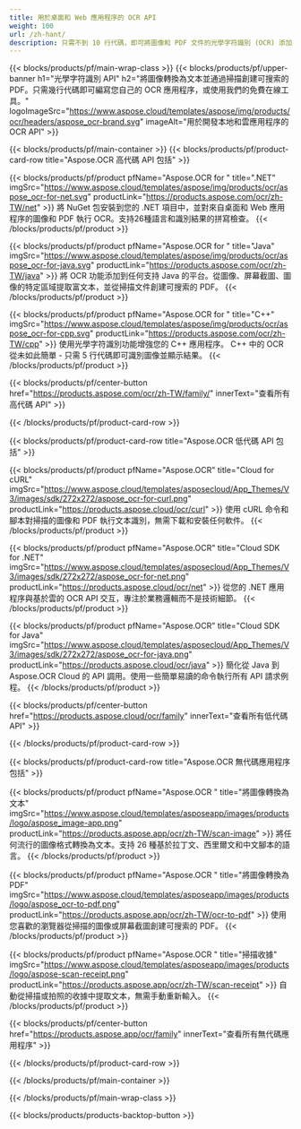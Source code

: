 ```yaml
---
title: 用於桌面和 Web 應用程序的 OCR API
weight: 100
url: /zh-hant/
description: 只需不到 10 行代碼，即可將圖像和 PDF 文件的光學字符識別 (OCR) 添加到您的 .NET、Java 和 C++ 應用程序中。
---
```


{{< blocks/products/pf/main-wrap-class >}}
{{< blocks/products/pf/upper-banner h1="光學字符識別 API" h2="將圖像轉換為文本並通過掃描創建可搜索的 PDF。只需幾行代碼即可編寫您自己的 OCR 應用程序，或使用我們的免費在線工具。" logoImageSrc="https://www.aspose.cloud/templates/aspose/img/products/ocr/headers/aspose_ocr-brand.svg" imageAlt="用於開發本地和雲應用程序的 OCR API" >}}

{{< blocks/products/pf/main-container >}}
{{< blocks/products/pf/product-card-row title="Aspose.OCR 高代碼 API 包括" >}}

{{< blocks/products/pf/product pfName="Aspose.OCR for " title=".NET" imgSrc="https://www.aspose.cloud/templates/aspose/img/products/ocr/aspose_ocr-for-net.svg" productLink="https://products.aspose.com/ocr/zh-TW/net" >}}
將 NuGet 包安裝到您的 .NET 項目中，並對來自桌面和 Web 應用程序的圖像和 PDF 執行 OCR。支持26種語言和識別結果的拼寫檢查。
{{< /blocks/products/pf/product >}}

{{< blocks/products/pf/product pfName="Aspose.OCR for " title="Java" imgSrc="https://www.aspose.cloud/templates/aspose/img/products/ocr/aspose_ocr-for-java.svg" productLink="https://products.aspose.com/ocr/zh-TW/java" >}}
將 OCR 功能添加到任何支持 Java 的平台。從圖像、屏幕截圖、圖像的特定區域提取富文本，並從掃描文件創建可搜索的 PDF。
{{< /blocks/products/pf/product >}}

{{< blocks/products/pf/product pfName="Aspose.OCR for " title="C++" imgSrc="https://www.aspose.cloud/templates/aspose/img/products/ocr/aspose_ocr-for-cpp.svg" productLink="https://products.aspose.com/ocr/zh-TW/cpp" >}}
使用光學字符識別功能增強您的 C++ 應用程序。 C++ 中的 OCR 從未如此簡單 - 只需 5 行代碼即可識別圖像並顯示結果。
{{< /blocks/products/pf/product >}}

{{< blocks/products/pf/center-button href="https://products.aspose.com/ocr/zh-TW/family/" innerText="查看所有高代碼 API" >}}

{{< /blocks/products/pf/product-card-row >}}

{{< blocks/products/pf/product-card-row title="Aspose.OCR 低代碼 API 包括" >}}

{{< blocks/products/pf/product pfName="Aspose.OCR" title="Cloud for cURL" imgSrc="https://www.aspose.cloud/templates/asposecloud/App_Themes/V3/images/sdk/272x272/aspose_ocr-for-curl.png" productLink="https://products.aspose.cloud/ocr/curl" >}}
使用 cURL 命令和腳本對掃描的圖像和 PDF 執行文本識別，無需下載和安裝任何軟件。
{{< /blocks/products/pf/product >}}

{{< blocks/products/pf/product pfName="Aspose.OCR" title="Cloud SDK for .NET" imgSrc="https://www.aspose.cloud/templates/asposecloud/App_Themes/V3/images/sdk/272x272/aspose_ocr-for-net.png" productLink="https://products.aspose.cloud/ocr/net" >}}
從您的 .NET 應用程序與基於雲的 OCR API 交互，專注於業務邏輯而不是技術細節。
{{< /blocks/products/pf/product >}}

{{< blocks/products/pf/product pfName="Aspose.OCR" title="Cloud SDK for Java" imgSrc="https://www.aspose.cloud/templates/asposecloud/App_Themes/V3/images/sdk/272x272/aspose_ocr-for-java.png" productLink="https://products.aspose.cloud/ocr/java" >}}
簡化從 Java 到 Aspose.OCR Cloud 的 API 調用。使用一些簡單易讀的命令執行所有 API 請求例程。
{{< /blocks/products/pf/product >}}

{{< blocks/products/pf/center-button href="https://products.aspose.cloud/ocr/family" innerText="查看所有低代碼 API" >}}

{{< /blocks/products/pf/product-card-row >}}

{{< blocks/products/pf/product-card-row title="Aspose.OCR 無代碼應用程序包括" >}}

{{< blocks/products/pf/product pfName="Aspose.OCR " title="將圖像轉換為文本" imgSrc="https://www.aspose.cloud/templates/asposeapp/images/products/logo/aspose_image-app.png" productLink="https://products.aspose.app/ocr/zh-TW/scan-image" >}}
將任何流行的圖像格式轉換為文本。支持 26 種基於拉丁文、西里爾文和中文腳本的語言。
{{< /blocks/products/pf/product >}}

{{< blocks/products/pf/product pfName="Aspose.OCR " title="將圖像轉換為 PDF" imgSrc="https://www.aspose.cloud/templates/asposeapp/images/products/logo/aspose_ocr-to-pdf.png" productLink="https://products.aspose.app/ocr/zh-TW/ocr-to-pdf" >}}
使用您喜歡的瀏覽器從掃描的圖像或屏幕截圖創建可搜索的 PDF。
{{< /blocks/products/pf/product >}}

{{< blocks/products/pf/product pfName="Aspose.OCR " title="掃描收據" imgSrc="https://www.aspose.cloud/templates/asposeapp/images/products/logo/aspose-scan-receipt.png" productLink="https://products.aspose.app/ocr/zh-TW/scan-receipt" >}}
自動從掃描或拍照的收據中提取文本，無需手動重新輸入。
{{< /blocks/products/pf/product >}}

{{< blocks/products/pf/center-button href="https://products.aspose.app/ocr/family" innerText="查看所有無代碼應用程序" >}}

{{< /blocks/products/pf/product-card-row >}}

{{< /blocks/products/pf/main-container >}}

{{< /blocks/products/pf/main-wrap-class >}}

{{< blocks/products/products-backtop-button >}}